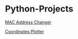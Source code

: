 # Python-Projects

[MAC Address Changer](https://github.com/bwilliams4428/Python-Projects/tree/main/Simple%20Unix%20Mac%20Address%20Changer)

[Coordinates Plotter](https://github.com/bwilliams4428/Python-Projects/tree/main/A%20Simple%20Coordinates%20Plotter)
